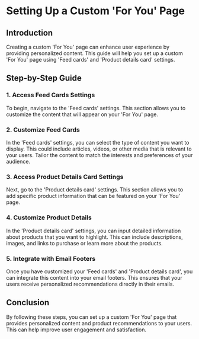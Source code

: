 # Setting Up a Custom 'For You' Page

## Introduction
Creating a custom 'For You' page can enhance user experience by providing personalized content. This guide will help you set up a custom 'For You' page using 'Feed cards' and 'Product details card' settings.

## Step-by-Step Guide

### 1. Access Feed Cards Settings
To begin, navigate to the 'Feed cards' settings. This section allows you to customize the content that will appear on your 'For You' page.

### 2. Customize Feed Cards
In the 'Feed cards' settings, you can select the type of content you want to display. This could include articles, videos, or other media that is relevant to your users. Tailor the content to match the interests and preferences of your audience.

### 3. Access Product Details Card Settings
Next, go to the 'Product details card' settings. This section allows you to add specific product information that can be featured on your 'For You' page.

### 4. Customize Product Details
In the 'Product details card' settings, you can input detailed information about products that you want to highlight. This can include descriptions, images, and links to purchase or learn more about the products.

### 5. Integrate with Email Footers
Once you have customized your 'Feed cards' and 'Product details card', you can integrate this content into your email footers. This ensures that your users receive personalized recommendations directly in their emails.

## Conclusion
By following these steps, you can set up a custom 'For You' page that provides personalized content and product recommendations to your users. This can help improve user engagement and satisfaction.